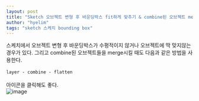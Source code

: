 ```yaml
---
layout: post
title: "Sketch 오브젝트 변형 후 바운딩박스 fit하게 맞추기 & combine된 오브젝트 merge"
author: "hyelim"
tags: "sketch 스케치 bounding box"
---
```


스케치에서 오브젝트 변형 후 바운딩박스가 수평적이지 않거나 오브젝트에 딱 맞지않는 경우가 있다. 그리고 combine된 오브젝트들을 merge시킬 때도 다음과 같은 방법을 사용한다.<br><br>
`layer - combine - flatten`<br><br>
아이콘을 클릭해도 좋다.<br>
![image](https://user-images.githubusercontent.com/34228953/33706286-fa864e72-db76-11e7-9577-b369edf7f18a.png)
